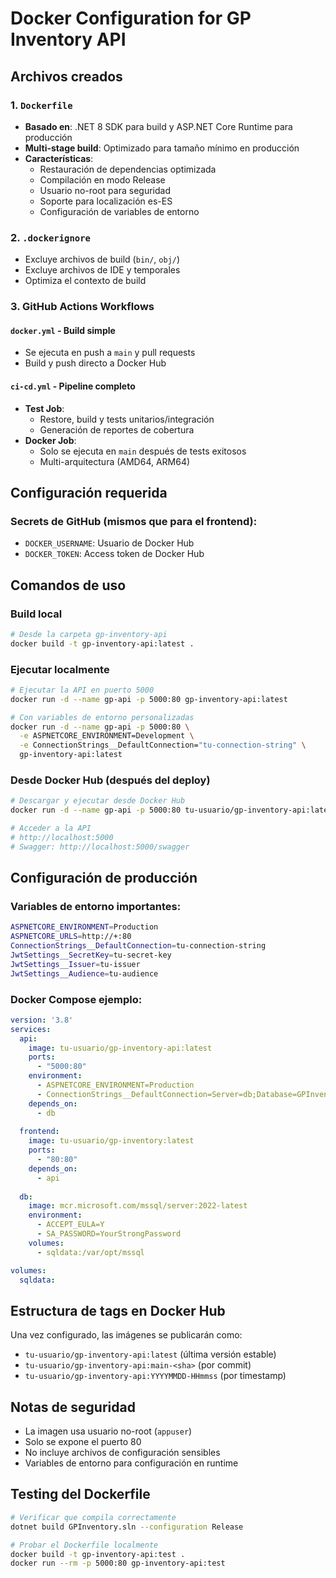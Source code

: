 # Docker Configuration for GP Inventory API

## Archivos creados

### 1. `Dockerfile`
- **Basado en**: .NET 8 SDK para build y ASP.NET Core Runtime para producción
- **Multi-stage build**: Optimizado para tamaño mínimo en producción
- **Características**:
  - Restauración de dependencias optimizada
  - Compilación en modo Release
  - Usuario no-root para seguridad
  - Soporte para localización es-ES
  - Configuración de variables de entorno

### 2. `.dockerignore`
- Excluye archivos de build (`bin/`, `obj/`)
- Excluye archivos de IDE y temporales
- Optimiza el contexto de build

### 3. GitHub Actions Workflows

#### `docker.yml` - Build simple
- Se ejecuta en push a `main` y pull requests
- Build y push directo a Docker Hub

#### `ci-cd.yml` - Pipeline completo
- **Test Job**: 
  - Restore, build y tests unitarios/integración
  - Generación de reportes de cobertura
- **Docker Job**: 
  - Solo se ejecuta en `main` después de tests exitosos
  - Multi-arquitectura (AMD64, ARM64)

## Configuración requerida

### Secrets de GitHub (mismos que para el frontend):
- `DOCKER_USERNAME`: Usuario de Docker Hub
- `DOCKER_TOKEN`: Access token de Docker Hub

## Comandos de uso

### Build local
```bash
# Desde la carpeta gp-inventory-api
docker build -t gp-inventory-api:latest .
```

### Ejecutar localmente
```bash
# Ejecutar la API en puerto 5000
docker run -d --name gp-api -p 5000:80 gp-inventory-api:latest

# Con variables de entorno personalizadas
docker run -d --name gp-api -p 5000:80 \
  -e ASPNETCORE_ENVIRONMENT=Development \
  -e ConnectionStrings__DefaultConnection="tu-connection-string" \
  gp-inventory-api:latest
```

### Desde Docker Hub (después del deploy)
```bash
# Descargar y ejecutar desde Docker Hub
docker run -d --name gp-api -p 5000:80 tu-usuario/gp-inventory-api:latest

# Acceder a la API
# http://localhost:5000
# Swagger: http://localhost:5000/swagger
```

## Configuración de producción

### Variables de entorno importantes:
```bash
ASPNETCORE_ENVIRONMENT=Production
ASPNETCORE_URLS=http://+:80
ConnectionStrings__DefaultConnection=tu-connection-string
JwtSettings__SecretKey=tu-secret-key
JwtSettings__Issuer=tu-issuer
JwtSettings__Audience=tu-audience
```

### Docker Compose ejemplo:
```yaml
version: '3.8'
services:
  api:
    image: tu-usuario/gp-inventory-api:latest
    ports:
      - "5000:80"
    environment:
      - ASPNETCORE_ENVIRONMENT=Production
      - ConnectionStrings__DefaultConnection=Server=db;Database=GPInventory;User=sa;Password=YourPassword;TrustServerCertificate=true;
    depends_on:
      - db
  
  frontend:
    image: tu-usuario/gp-inventory:latest
    ports:
      - "80:80"
    depends_on:
      - api
  
  db:
    image: mcr.microsoft.com/mssql/server:2022-latest
    environment:
      - ACCEPT_EULA=Y
      - SA_PASSWORD=YourStrongPassword
    volumes:
      - sqldata:/var/opt/mssql

volumes:
  sqldata:
```

## Estructura de tags en Docker Hub

Una vez configurado, las imágenes se publicarán como:
- `tu-usuario/gp-inventory-api:latest` (última versión estable)
- `tu-usuario/gp-inventory-api:main-<sha>` (por commit)
- `tu-usuario/gp-inventory-api:YYYYMMDD-HHmmss` (por timestamp)

## Notas de seguridad

- La imagen usa usuario no-root (`appuser`)
- Solo se expone el puerto 80
- No incluye archivos de configuración sensibles
- Variables de entorno para configuración en runtime

## Testing del Dockerfile

```bash
# Verificar que compila correctamente
dotnet build GPInventory.sln --configuration Release

# Probar el Dockerfile localmente
docker build -t gp-inventory-api:test .
docker run --rm -p 5000:80 gp-inventory-api:test
```

